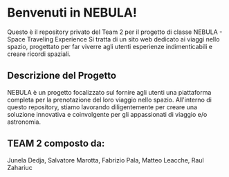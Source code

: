 # Benvenuti in NEBULA!

Questo è il repository privato del Team 2 per il progetto di classe NEBULA - Space Traveling Experience
Si tratta di un sito web dedicato ai viaggi nello spazio, progettato per far viverre agli utenti esperienze indimenticabili
e creare ricordi spaziali. 

## Descrizione del Progetto

NEBULA è un progetto focalizzato sul fornire agli utenti una piattaforma completa per la prenotazione del loro viaggio nello spazio. 
All'interno di questo repository, stiamo lavorando diligentemente per creare una soluzione innovativa
e coinvolgente per gli appassionati di viaggio e/o astronomia. 

## TEAM 2 composto da:
Junela Dedja, Salvatore Marotta, Fabrizio Pala, Matteo Leacche, Raul Zahariuc
